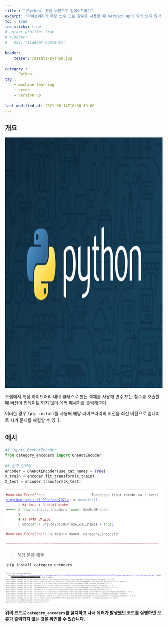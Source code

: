 ```yaml
---
title : "[Python] 최신 버전으로 업데이트하기"
excerpt: "라이브러리의 특정 변수 또는 함수를 사용할 때 version up이 되어 있지 않아 발생하는 오류를 해결해보자."
toc : true 
toc_sticky: true
# author_profile: true
# sidebar:
#   nav: "sidebar-contents"

header:
    teaser: /assets/python.jpg

category :
    - Python
tag : 
    - machine learning
    - error
    - version up

last_modified_at: 2021-06-14T18:30-19:00
---
```


## 개요
<img src='/assets/python.jpg' width = 1000 height = 800 >

코랩에서 특정 라이브러리 내의 클래스로 만든 객체를 사용해 변수 또는 함수를 호출할 때 버전이 업데이트 되지 않아 에러 메세지를 출력해준다. 

이러한 경우 `!pip install`를 사용해 해당 라이브러리의 버전을 최신 버전으로 업데이트 시켜 문제를 해결할 수 있다.

## 예시

```py
## import OneHotEncoder
from category_encoders import OneHotEncoder

## 원핫 인코딩
encoder = OneHotEncoder(use_cat_names = True)
X_train = encoder.fit_transform(X_train)
X_test = encoder.transform(X_test)
```
<img src='/assets/error.PNG' width = 1000 >

> 해당 문제 해결 

```py
!pip install category_encoders
```
<img src='/assets/solve.PNG' width = 1000 >

**위의 코드로 `category_encoders`를 설치하고 나서 에러가 발생했던 코드를 실행하면 오류가 출력되지 않는 것을 확인할 수 있습니다.**